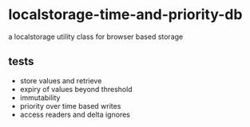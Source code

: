 # localstorage-time-and-priority-db
a localstorage utility class for browser based storage 

## tests
- store values and retrieve
- expiry of values beyond threshold
- immutability
- priority over time based writes
- access readers and delta ignores